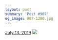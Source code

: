 ```yaml
---
layout: post
summary: 'Post #907'
og_image: 907-1280.jpg
---
```


<p>
  <time>
    <a href="/907">July 13, 2019</a>
  </time>
  <a href="/907">
    <img src="{{ site.assets_url }}/907-640.jpg" srcset="{{ site.assets_url }}/907-320.jpg 320w, {{ site.assets_url }}/907-640.jpg 640w, {{ site.assets_url }}/907-960.jpg 960w, {{ site.assets_url }}/907-1280.jpg 1280w" sizes="(min-width: 700px) 50vw, calc(100vw - 2rem)" />
  </a>
</p>

